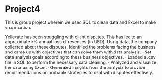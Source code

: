 # Project4
This is group project wherein we used SQL to clean data and Excel to make visualization.

Yellevate has been struggling with client disputes. This has led to an approximate 5% annual loss of revenues (in USD). Using data, the company collected about these disputes. Identified the problems facing the business and came up with objectives that can solve them with data analysis. · Set data analysis goals according to these business objectives. · Loaded a .csv file in SQL to perform the necessary data cleaning. · Analyzed and visualize the data using Excel. · Generated insights from the analysis to provide recommendations on probable strategies to deal with disputes effectively.
